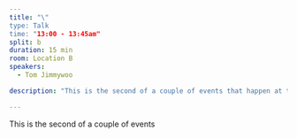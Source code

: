 ```yaml
---
title: "\"
type: Talk
time: "13:00 - 13:45am"
split: b
duration: 15 min
room: Location B
speakers:
  - Tom Jimmywoo

description: "This is the second of a couple of events that happen at the same time"

---
```


This is the second of a couple of events
